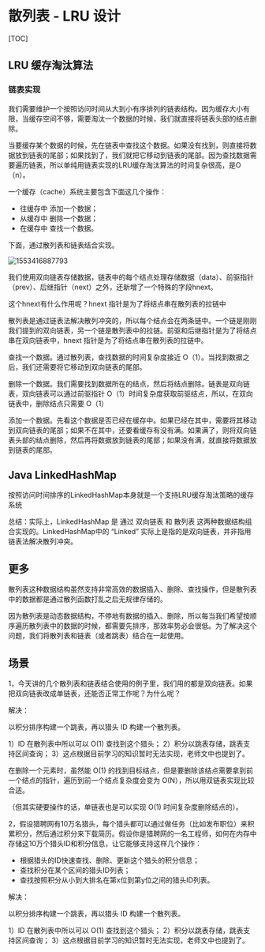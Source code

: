 # 散列表 - LRU 设计

[TOC]

## LRU 缓存淘汰算法

### 链表实现

我们需要维护一个按照访问时间从大到小有序排列的链表结构。因为缓存大小有限，当缓存空间不够，需要淘汰一个数据的时候，我们就直接将链表头部的结点删除。

当要缓存某个数据的时候，先在链表中查找这个数据。如果没有找到，则直接将数据放到链表的尾部；如果找到了，我们就把它移动到链表的尾部。因为查找数据需要遍历链表，所以单纯用链表实现的LRU缓存淘汰算法的时间复杂很高，是O（n）。

一个缓存（cache）系统主要包含下面这几个操作：

-   往缓存中 添加一个数据；
-   从缓存中 删除一个数据；
-   在缓存中 查找一个数据。

下面，通过散列表和链表结合实现。

![1553416887793](D:\Documents\笔记本\offer学习复习\散列表\1553416887793.png)

我们使用双向链表存储数据，链表中的每个结点处理存储数据（data）、前驱指针（prev）、后继指针（next）之外，还新增了一个特殊的字段hnext。

这个hnext有什么作用呢？hnext 指针是为了将结点串在散列表的拉链中

散列表是通过链表法解决散列冲突的，所以每个结点会在两条链中。一个链是刚刚我们提到的双向链表，另一个链是散列表中的拉链。前驱和后继指针是为了将结点串在双向链表中，hnext 指针是为了将结点串在散列表的拉链中。

查找一个数据。通过散列表，查找数据的时间复杂度接近 O（1）。当找到数据之后，我们还需要将它移动到双向链表的尾部。

删除一个数据。我们需要找到数据所在的结点，然后将结点删除。链表是双向链表，双向链表可以通过前驱指针 O（1）时间复杂度获取前驱结点，所以，在双向链表中，删除结点只需要 O（1）

添加一个数据。先看这个数据是否已经在缓存中。如果已经在其中，需要将其移动到双向链表的尾部；如果不在其中，还要看缓存有没有满。如果满了，则将双向链表头部的结点删除，然后再将数据放到链表的尾部；如果没有满，就直接将数据放到链表的尾部。

## Java LinkedHashMap

按照访问时间排序的LinkedHashMap本身就是一个支持LRU缓存淘汰策略的缓存系统

总结：实际上，LinkedHashMap 是 通过 双向链表 和 散列表 这两种数据结构组合实现的。LinkedHashMap中的 “Linked” 实际上是指的是双向链表，并非指用链表法解决散列冲突。

## 更多

散列表这种数据结构虽然支持非常高效的数据插入、删除、查找操作，但是散列表中的数据都是通过散列函数打乱之后无规律存储的。

因为散列表是动态数据结构，不停地有数据的插入、删除，所以每当我们希望按顺序遍历散列表中的数据的时候，都需要先排序，那效率势必会很低。为了解决这个问题，我们将散列表和链表（或者跳表）结合在一起使用。

## 场景

1，今天讲的几个散列表和链表结合使用的例子里，我们用的都是双向链表。如果把双向链表改成单链表，还能否正常工作呢？为什么呢？

解决：  

以积分排序构建一个跳表，再以猎头 ID 构建一个散列表。

1）ID 在散列表中所以可以 O(1) 查找到这个猎头；
2）积分以跳表存储，跳表支持区间查询；
3）这点根据目前学习的知识暂时无法实现，老师文中也提到了。  

  在删除一个元素时，虽然能 O(1) 的找到目标结点，但是要删除该结点需要拿到前一个结点的指针，遍历到前一个结点复杂度会变为 O(N），所以用双链表实现比较合适。

（但其实硬要操作的话，单链表也是可以实现 O(1) 时间复杂度删除结点的）。  

2，假设猎聘网有10万名猎头，每个猎头都可以通过做任务（比如发布职位）来积累积分，然后通过积分来下载简历。假设你是猎聘网的一名工程师，如何在内存中存储这10万个猎头ID和积分信息，让它能够支持这样几个操作：

-   根据猎头的ID快速查找、删除、更新这个猎头的积分信息；
-   查找积分在某个区间的猎头ID列表；
-   查找按照积分从小到大排名在第x位到第y位之间的猎头ID列表。

解决：

以积分排序构建一个跳表，再以猎头 ID 构建一个散列表。

1）ID 在散列表中所以可以 O(1) 查找到这个猎头；
2）积分以跳表存储，跳表支持区间查询；
3）这点根据目前学习的知识暂时无法实现，老师文中也提到了。  